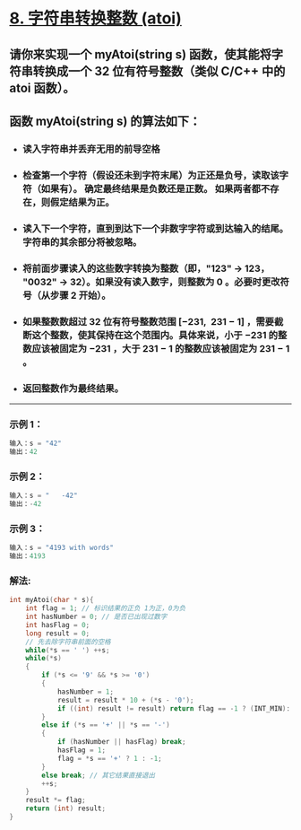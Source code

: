# **[8. 字符串转换整数 (atoi)](https://leetcode-cn.com/problems/string-to-integer-atoi/)**

##  请你来实现一个 myAtoi(string s) 函数，使其能将字符串转换成一个 32 位有符号整数（类似 C/C++ 中的 atoi 函数）。

## 函数 myAtoi(string s) 的算法如下：

* ### 读入字符串并丢弃无用的前导空格
* ### 检查第一个字符（假设还未到字符末尾）为正还是负号，读取该字符（如果有）。 确定最终结果是负数还是正数。 如果两者都不存在，则假定结果为正。
* ### 读入下一个字符，直到到达下一个非数字字符或到达输入的结尾。字符串的其余部分将被忽略。
* ### 将前面步骤读入的这些数字转换为整数（即，"123" -> 123， "0032" -> 32）。如果没有读入数字，则整数为 0 。必要时更改符号（从步骤 2 开始）。
* ### 如果整数数超过 32 位有符号整数范围 [−231,  231 − 1] ，需要截断这个整数，使其保持在这个范围内。具体来说，小于 −231 的整数应该被固定为 −231 ，大于 231 − 1 的整数应该被固定为 231 − 1 。
* ### 返回整数作为最终结果。

---

### **示例 1：**

```c
输入：s = "42"
输出：42
```

### **示例 2：**

```c
输入：s = "   -42"
输出：-42
```

### **示例 3：**

```c
输入：s = "4193 with words"
输出：4193
```

### **解法:**

```c
int myAtoi(char * s){
	int flag = 1; // 标识结果的正负 1为正，0为负
	int hasNumber = 0; // 是否已出现过数字
	int hasFlag = 0;
	long result = 0;
	// 先去除字符串前面的空格
	while(*s == ' ') ++s;
	while(*s)
	{	
		if (*s <= '9' && *s >= '0')
		{
			hasNumber = 1;
			result = result * 10 + (*s - '0');
			if ((int) result != result) return flag == -1 ? (INT_MIN): (INT_MAX);
		}
		else if (*s == '+' || *s == '-')
		{
			if (hasNumber || hasFlag) break;
			hasFlag = 1;
			flag = *s == '+' ? 1 : -1;
		}
		else break; // 其它结果直接退出
		++s;
	}
    result *= flag;
	return (int) result;
}
```
